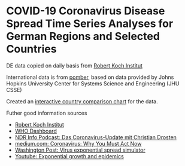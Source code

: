 # COVID-19 Coronavirus Disease Spread Time Series Analyses for German Regions and Selected Countries

DE data copied on daily basis from [Robert Koch Institut](https://www.rki.de/DE/Content/InfAZ/N/Neuartiges_Coronavirus/Fallzahlen.html)

International data is from [pomber](https://github.com/pomber/covid19), based on data provided by Johns Hopkins University Center for Systems Science and Engineering (JHU CSSE) 

Created an [interactive country comparison chart](https://entorb.net/COVID-19-coronavirus/#CountriesCustomChart) for the data.

Futher good information sources
* [Robert Koch Institut](https://www.rki.de/DE/Content/InfAZ/N/Neuartiges_Coronavirus/Fallzahlen.html)
* [WHO Dashboard](https://experience.arcgis.com/experience/685d0ace521648f8a5beeeee1b9125cd)
* [NDR Info Podcast: Das Coronavirus-Update mit Christian Drosten](https://www.ndr.de/nachrichten/info/podcast4684.html)
* [medium.com: Coronavirus: Why You Must Act Now](https://medium.com/@tomaspueyo/coronavirus-act-today-or-people-will-die-f4d3d9cd99ca)
* [Washington Post: Virus exponential spread simulator](https://www.washingtonpost.com/graphics/2020/world/corona-simulator/])
* [Youtube: Exponential growth and epidemics](https://www.youtube.com/watch?v=Kas0tIxDvrg)
